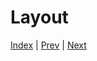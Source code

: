 # Layout

[Index](/first-web-site) | [Prev](/first-web-site/css-format) | [Next](/first-web-site/ids-and-classes)
